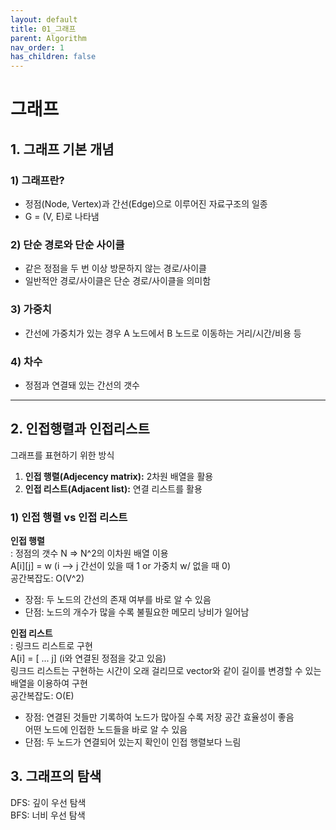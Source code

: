 ```yaml
---
layout: default
title: 01_그래프
parent: Algorithm
nav_order: 1
has_children: false
---
```


# 그래프

## 1. 그래프 기본 개념  

### 1) 그래프란?  
- 정점(Node, Vertex)과 간선(Edge)으로 이루어진 자료구조의 일종  
- G = (V, E)로 나타냄

### 2) 단순 경로와 단순 사이클  
- 같은 정점을 두 번 이상 방문하지 않는 경로/사이클  
- 일반적안 경로/사이클은 단순 경로/사이클을 의미함

### 3) 가중치  
- 간선에 가중치가 있는 경우 A 노드에서 B 노드로 이동하는 거리/시간/비용 등

### 4) 차수  
- 정점과 연결돼 있는 간선의 갯수  

<hr/>

## 2. 인접행렬과 인접리스트  
그래프를 표현하기 위한 방식  
1. **인접 행렬(Adjecency matrix):** 2차원 배열을 활용  
2. **인접 리스트(Adjacent list):** 연결 리스트를 활용

### 1) 인접 행렬 vs 인접 리스트  
**인접 행렬**  
: 정점의 갯수 N => N^2의 이차원 배열 이용  
A[i][j] = w (i --> j 간선이 있을 때 1 or 가중치 w/ 없을 때 0)  
공간복잡도: O(V^2)  

- 장점: 두 노드의 간선의 존재 여부를 바로 알 수 있음  
- 단점: 노드의 개수가 많을 수록 불필요한 메모리 낭비가 일어남  


**인접 리스트**  
: 링크드 리스트로 구현  
A[i] = [ ... j] (i와 연결된 정점을 갖고 있음)  
링크드 리스트는 구현하는 시간이 오래 걸리므로 vector와 같이 길이를 변경할 수 있는 배열을 이용하여 구현  
공간복잡도: O(E)  

- 장점: 연결된 것들만 기록하여 노드가 많아질 수록 저장 공간 효율성이 좋음  
       어떤 노드에 인접한 노드들을 바로 알 수 있음  
- 단점: 두 노드가 연결되어 있는지 확인이 인접 행렬보다 느림  


## 3. 그래프의 탐색  
DFS: 깊이 우선 탐색  
BFS: 너비 우선 탐색  
